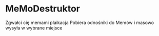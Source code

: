 # MeMoDestruktor
Zgwałci cię memami
plaikacja Pobiera odnośniki do Memów i masowo wysyła w wybrane miejsce
